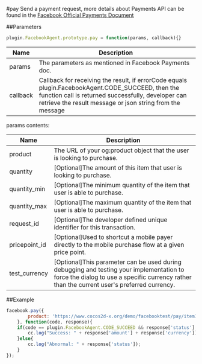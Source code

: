 #pay
Send a payment request, more details about Payments API can be found in the [Facebook Official Payments Document](https://developers.facebook.com/docs/payments/local-currency-payments-guide)

##Parameters

```javascript
plugin.FacebookAgent.prototype.pay = function(params, callback){}
```

|Name|Description|
|----|-----------|
|params|The parameters as mentioned in Facebook Payments doc. |
|callback|Callback for receiving the result, if errorCode equals plugin.FacebookAgent.CODE_SUCCEED, then the function call is returned successfully, developer can retrieve the result message or json string from the message|

params contents:

|Name|Description|
|----|-----------|
|product|The URL of your og:product object that the user is looking to purchase. |
|quantity|[Optional]The amount of this item that user is looking to purchase.|
|quantity_min|[Optional]The minimum quantity of the item that user is able to purchase.|
|quantity_max|[Optional]The maximum quantity of the item that user is able to purchase.|
|request_id|[Optional]The developer defined unique identifier for this transaction.|
|pricepoint_id|[Optional]Used to shortcut a mobile payer directly to the mobile purchase flow at a given price point.|
|test_currency|[Optional]This parameter can be used during debugging and testing your implementation to force the dialog to use a specific currency rather than the current user's preferred currency.|

##Example

```javascript
facebook.pay({
        product: 'https://www.cocos2d-x.org/demo/facebooktest/pay/item1.html'
    }, function(code, response){
    if(code == plugin.FacebookAgent.CODE_SUCCEED && response['status'] === 'completed'){
        cc.log("Success: " + response['amount'] + response['currency']);
    }else{
        cc.log("Abnormal: " + response['status']);
    }
});
```